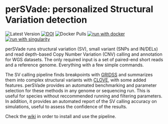 # perSVade: personalized Structural Variation detection
![Latest Version](https://img.shields.io/github/v/tag/gabaldonlab/perSVade?label=Latest%20Version)
[![DOI](https://zenodo.org/badge/263600715.svg)](https://zenodo.org/badge/latestdoi/263600715)
![Docker Pulls](https://img.shields.io/docker/pulls/mikischikora/persvade)
[![run with docker](https://img.shields.io/badge/run%20with-docker-0db7ed?labelColor=000000&logo=docker)](https://hub.docker.com/repository/docker/cgenomics/redundans)
[![run with singularity](https://img.shields.io/badge/run%20with-singularity-1d355c.svg?labelColor=000000)](https://sylabs.io/docs/)

perSVade runs structural variation (SV), small variant (SNPs and IN/DELs) and read depth-based Copy Number Variation (CNV) calling and annotation for WGS datasets. The only required input is a set of paired-end short reads and a reference genome. Everything with a few simple commands.

The SV calling pipeline finds breakpoints with  [GRIDSS](https://github.com/PapenfussLab/gridss) and summarizes them into complex structural variants with [CLOVE](https://github.com/PapenfussLab/clove), with some added features. perSVade provides an automated benchmarking and parameter selection for these methods in any genome or sequencing run. This is useful for species without reccommended running and filtering parameters. In addition, it provides an automated report of the SV calling accuracy on simulations, useful to assess the confidence of the results. 

Check the [wiki](https://github.com/Gabaldonlab/perSVade/wiki) in order to install and use the pipeline.
